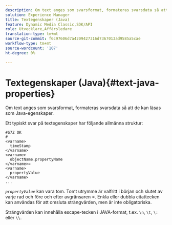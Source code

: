```yaml
---
description: Om text anges som svarsformat, formateras svarsdata så att de kan läsas som Java-egenskaper.
solution: Experience Manager
title: Textegenskaper (Java)
feature: Dynamic Media Classic,SDK/API
role: Utvecklare,Affärsledare
translation-type: tm+mt
source-git-commit: f6c97606d7a4209427316d7367013ad9585a5cae
workflow-type: tm+mt
source-wordcount: '107'
ht-degree: 0%

---
```



# Textegenskaper (Java){#text-java-properties}

Om text anges som svarsformat, formateras svarsdata så att de kan läsas som Java-egenskaper.

Ett typiskt svar på textegenskaper har följande allmänna struktur:

```
#S7Z OK
#
<varname>
  timeStamp
</varname>
<varname>
  objectName.propertyName
</varname>=
<varname>
  propertyValue
</varname>
...
```

*`propertyValue`* kan vara tom. Tomt utrymme är valfritt i början och slutet av varje rad och före och efter avgränsaren =. Enkla eller dubbla citattecken kan användas för att omsluta strängvärden, men är inte obligatoriska.

Strängvärden kan innehålla escape-tecken i JAVA-format, t.ex. `\n`, `\t`, `\:` eller `\\`.
